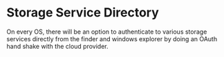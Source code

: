 # Storage Service Directory

On every OS, there will be an option to authenticate to various storage services directly from the finder and windows explorer by doing an OAuth hand shake with the cloud provider.
